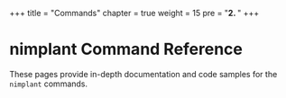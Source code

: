+++
title = "Commands"
chapter = true
weight = 15
pre = "<b>2. </b>"
+++

# nimplant Command Reference
These pages provide in-depth documentation and code samples for the `nimplant` commands.
